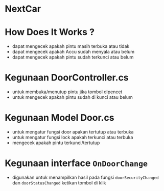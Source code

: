 # NextCar

# How Does It Works ?
- dapat mengecek apakah pintu masih terbuka atau tidak
- dapat mengecek apakah Accu sudah menyala atau belum
- dapat mengecek apakah pintu sudah terkunci atau belum

# Kegunaan DoorController.cs
- untuk membuka/menutup pintu jika tombol dipencet
- untuk mengecek apakah pintu sudah di kunci atau belum

# Kegunaan Model Door.cs
- untuk mengatur fungsi door apakan tertutup atau terbuka
- untuk mengatur fungsi lock apakah terkunci atau terbuka
- mengecek apakah pintu terkunci/tertutup

# Kegunaan interface `OnDoorChange`
- digunakan untuk menampilkan hasil pada fungsi `doorSecurityChanged` dan `doorStatusChanged` ketikan tombol di klik

